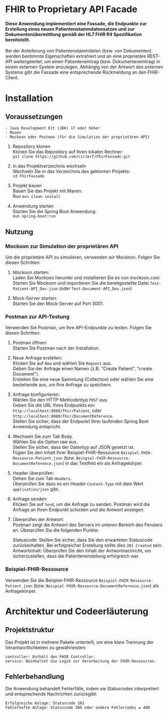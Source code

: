 # FHIR to Proprietary API Facade

#### Diese Anwendung implementiert eine Fassade, die Endpunkte zur Erstellung eines neuen Patientenstammdatensatzes und zur Dokumentenübermittlung gemäß der HL7 FHIR R4 Spezifikation bereitstellt. 
Bei der Anlieferung von Patientenstammdaten (bzw. von Dokumenten) werden bestimmte Eigenschaften extrahiert und an eine proprietäre REST-API weitergeleitet, um einen Patienteneintrag (bzw. Dokumenteneintrag) in einem externen System anzulegen. Abhängig von der Antwort des externen Systems gibt die Fassade eine entsprechende Rückmeldung an den FHIR-Client.


# Installation

## Voraussetzungen

    - Java Development Kit (JDK) 17 oder höher
    - Maven
    - Mockoon oder Postman (für die Simulation der proprietären API)

1. Repository klonen <br />
    Klonen Sie das Repository auf Ihren lokalen Rechner: <br />
        `git clone https://github.com/cirierf/FhirFassade.git`
   
2. In das Projektverzeichnis wechseln <br />
    Wechseln Sie in das Verzeichnis des geklonten Projekts: <br />
        `cd FhirFassade`
   
3. Projekt bauen <br />
    Bauen Sie das Projekt mit Maven: <br />
        Run `mvn clean install`
   
4. Anwendung starten <br />
    Starten Sie die Spring Boot Anwendung: <br />
        `mvn spring-boot:run`

## Nutzung

### Mockoon zur Simulation der proprietären API
Um die proprietäre API zu simulieren, verwenden wir Mockoon. Folgen Sie diesen Schritten: <br />

1. Mockoon starten: <br />
    Laden Sie Mockoon herunter und installieren Sie es von mockoon.com <br />
    Starten Sie Mockoon und importieren Sie die bereitgestellte Datei `Test-Patient-API_Dev.json` (oder `Test-Document-API_Dev.json`)

2. Mock-Server starten: <br />
    Starten Sie den Mock-Server auf Port 3001.

### Postman zur API-Testung
Verwenden Sie Postman, um Ihre API-Endpunkte zu testen. Folgen Sie diesen Schritten:

1. Postman öffnen: <br />
    Starten Sie Postman nach der Installation.

2. Neue Anfrage erstellen: <br />
    Klicken Sie auf `New` und wählen Sie `Request` aus. <br />
    Geben Sie der Anfrage einen Namen (z.B. "Create Patient", "create Document"). <br />
    Erstellen Sie eine neue Sammlung (Collection) oder wählen Sie eine bestehende aus, um Ihre Anfrage zu speichern.

3. Anfrage konfigurieren: <br />
    Wählen Sie den HTTP-Methodentyp `POST` aus. <br />
    Geben Sie die URL Ihres Endpunkts ein: `http://localhost:8080/fhir/Patient`, oder `http://localhost:8080/fhir/DocumentReference`. <br />
    Stellen Sie sicher, dass der Endpunkt Ihrer laufenden Spring Boot Anwendung entspricht.

4. Wechseln Sie zum Tab Body. <br />
    Wählen Sie die Option raw aus. <br />
    Stellen Sie sicher, dass der Datentyp auf JSON gesetzt ist. <br />
    Fügen Sie den Inhalt Ihrer Beispiel-FHIR-Ressource `Beispiel-FHIR-Ressource-Patient.json` (bzw. `Beispiel-FHIR-Ressource-DocumentReference.json`) in das Textfeld ein als Anfragekörper.

5. Header überprüfen: <br />
    Gehen Sie zum Tab `Headers`. <br />
    Überprüfen Sie dass es eni Header `Content-Type` mit dem Wert `application/json` gibt.

6. Anfrage senden: <br />
    Klicken Sie auf `Send`, um die Anfrage zu senden. Postman wird die Anfrage an Ihren Endpunkt schicken und die Antwort anzeigen.

7. Überprüfen der Antwort: <br />
    Postman zeigt die Antwort des Servers im unteren Bereich des Fensters an. Überprüfen Sie die folgenden Punkte: <br />

    Statuscode: Stellen Sie sicher, dass Sie den erwarteten Statuscode zurückerhalten. Bei erfolgreicher Erstellung sollte dies `201 Created` sein. <br />
    Antwortinhalt: Überprüfen Sie den Inhalt der Antwortnachricht, um sicherzustellen, dass die Patientenerstellung erfolgreich war.

### Beispiel-FHIR-Ressource
Verwenden Sie die Beispiel-FHIR-Ressource `Beispiel-FHIR-Ressource-Patient.json` (bzw. `Beispiel-FHIR-Ressource-DocumentReference.json`) als Anfragekörper.

# Architektur und Codeerläuterung

## Projektstruktur

Das Projekt ist in mehrere Pakete unterteilt, um eine klare Trennung der Verantwortlichkeiten zu gewährleisten: <br />

    controller: Enthält den FHIR Controller. 
    service: Beinhaltet die Logik zur Verarbeitung der FHIR-Ressourcen.

## Fehlerbehandlung
Die Anwendung behandelt Fehlerfälle, indem sie Statuscodes interpretiert und entsprechende Nachrichten zurückgibt: <br />

    Erfolgreiche Anlage: Statuscode 201 
    Fehlerhafte Anlage: Statuscode 500 oder andere Fehlercodes ≥ 400

